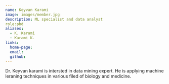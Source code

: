 ```yaml
---
name: Keyvan Karami
image: images/member.jpg
description: ML specialist and data analyst
role:phd
aliases:
  - K. Karami
  - Karami K.
links:
  home-page: 
  email: 
  github: 
---
```


Dr. Keyvan karami is intersted in data mining expert. He is applying machine leraning techniques in various filed of biology and medicine. 
